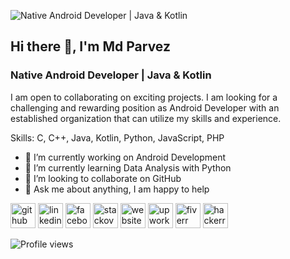
![Native Android Developer | Java & Kotlin](https://res.cloudinary.com/practicaldev/image/fetch/s--62L9hJhF--/c_imagga_scale,f_auto,fl_progressive,h_420,q_auto,w_1000/https://github.githubassets.com/images/modules/site/social-cards/package-registry.png)

## Hi there 👋, I'm Md Parvez
### Native Android Developer | Java & Kotlin

I am open to collaborating on exciting projects. I am looking for a  challenging and rewarding position as Android Developer with an established organization that can utilize my skills and experience.

Skills: C, C++, Java, Kotlin, Python, JavaScript, PHP

- 🔭 I’m currently working on Android Development 
- 🌱 I’m currently learning Data Analysis with Python 
- 👯 I’m looking to collaborate on GitHub 
- 💬 Ask me about anything, I am happy to help 


[<img src='https://cdn.jsdelivr.net/npm/simple-icons@3.0.1/icons/github.svg' alt='github' height='40'>](https://github.com/mdparvez2468)  [<img src='https://cdn.jsdelivr.net/npm/simple-icons@3.0.1/icons/linkedin.svg' alt='linkedin' height='40'>](https://www.linkedin.com/in/md-parvez-740285229//)  [<img src='https://cdn.jsdelivr.net/npm/simple-icons@3.0.1/icons/facebook.svg' alt='facebook' height='40'>](https://www.facebook.com/profile.php?id=100027046177797)  [<img src='https://cdn.jsdelivr.net/npm/simple-icons@3.0.1/icons/stackoverflow.svg' alt='stackoverflow' height='40'>](https://stackoverflow.com/users/18129328/md-parvez)  [<img src='https://cdn.jsdelivr.net/npm/simple-icons@3.0.1/icons/icloud.svg' alt='website' height='40'>](http://parvez24.com/)  [<img src='https://cdn.jsdelivr.net/npm/simple-icons@3.0.1/icons/upwork.svg' alt='upwork' height='40'>](https://www.upwork.com/freelancers/~01c19d0c530f913e06)  [<img src='https://cdn.jsdelivr.net/npm/simple-icons@3.0.1/icons/fiverr.svg' alt='fiverr' height='40'>](https://www.fiverr.com/parvez24h?up_rollout=true)  [<img src='https://cdn.jsdelivr.net/npm/simple-icons@3.0.1/icons/hackerrank.svg' alt='hackerrank' height='40'>](https://www.hackerrank.com/parvezz24h)  

![Profile views](https://gpvc.arturio.dev/mdparvez2468)  
